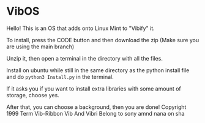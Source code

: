 
# VibOS

Hello! This is an OS that adds onto Linux Mint to "Vibify" it.

To install, press the CODE button and then download the zip (Make sure you are using the main branch)

Unzip it, then open a terminal in the directory with all the files.

Install on ubuntu while still in the same directory as the python install file and do ```python3 Install.py``` in the terminal.

If it asks you if you want to install extra libraries with some amount of storage, choose yes.

After that, you can choose a background, then you are done!
Copyright 1999 Term Vib-Ribbon Vib And Vibri Belong to sony amnd nana on sha
